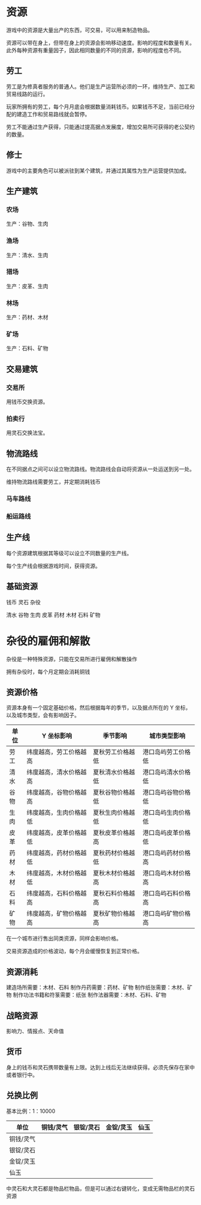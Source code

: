 # 资源

游戏中的资源是大量出产的东西，可交易，可以用来制造物品。

资源可以带在身上，但带在身上的资源会影响移动速度。影响的程度和数量有关。此外每种资源有重量因子，因此相同数量的不同的资源，影响的程度也不同。

## 劳工

劳工是为修真者服务的普通人。他们是生产运营所必须的一环，维持生产、加工和贸易线路的运行。

玩家所拥有的劳工，每个月月底会根据数量消耗钱币。如果钱币不足，当前已经分配的建造工作和贸易路线就会暂停。

劳工不能通过生产获得，只能通过提高据点发展度，增加交易所可获得的老公契约的数量。

## 修士

游戏中的主要角色可以被派驻到某个建筑，并通过其属性为生产运营提供加成。

## 生产建筑

### 农场

生产：谷物、生肉

### 渔场

生产：清水、生肉

### 猎场

生产：皮革、生肉

### 林场

生产：药材、木材

### 矿场

生产：石料、矿物

## 交易建筑

### 交易所

用钱币交换资源。

### 拍卖行

用灵石交换法宝。

## 物流路线

在不同据点之间可以设立物流路线。物流路线会自动将资源从一处运送到另一处。

维持物流路线需要劳工，并定期消耗钱币

### 马车路线

### 船运路线

## 生产线

每个资源建筑根据其等级可以设立不同数量的生产线。

每个生产线会根据游戏时间，获得资源。

## 基础资源

钱币
灵石
杂役

清水
谷物
生肉
皮革
药材
木材
石料
矿物

# 杂役的雇佣和解散

杂役是一种特殊资源，只能在交易所进行雇佣和解散操作

拥有杂役时，每个月定期会消耗铜钱

## 资源价格

资源本身有一个固定基础价格，然后根据每年的季节，以及据点所在的 Y 坐标，以及城市类型，会有影响因子。

| 单位 | Y 坐标影响             | 季节影响         | 城市类型影响       |
| ---- | ---------------------- | ---------------- | ------------------ |
| 劳工 | 纬度越高，劳工价格越高 | 夏秋劳工价格越低 | 港口岛屿劳工价格低 |
| 清水 | 纬度越高，清水价格越高 | 夏秋清水价格越低 | 港口岛屿清水价格低 |
| 谷物 | 纬度越高，谷物价格越高 | 夏秋谷物价格越低 | 港口岛屿谷物价格低 |
| 生肉 | 纬度越高，生肉价格越低 | 夏秋生肉价格越低 | 港口岛屿生肉价格低 |
| 皮革 | 纬度越高，皮革价格越低 | 夏秋皮革价格越高 | 港口岛屿皮革价格低 |
| 药材 | 纬度越高，药材价格越低 | 夏秋药材价格越低 | 港口岛屿药材价格高 |
| 木材 | 纬度越高，木材价格越低 | 夏秋木材价格越高 | 港口岛屿木材价格高 |
| 石料 | 纬度越高，石料价格越高 | 夏秋石料价格越高 | 港口岛屿石料价格高 |
| 矿物 | 纬度越高，矿物价格越高 | 夏秋矿物价格越高 | 港口岛屿矿物价格高 |

在一个城市进行售出同类资源，同样会影响价格。

交易资源造成的价格波动，每个月会缓慢恢复到正常价格。

## 资源消耗

建造场所需要：木材、石料
制作丹药需要：药材、矿物
制作纸张需要：木材、矿物
制作功法书籍和符箓需要：纸张
制作法器需要：木材、石料、矿物

## 战略资源

影响力、情报点、天命值

## 货币

身上的钱币和灵石携带数量有上限。达到上线后无法继续获得。必须先保存在家中或者银行中。

## 兑换比例

基本比例：1：10000

| 单位      | 铜钱/灵气 | 银锭/灵石 | 金锭/灵玉 | 仙玉 |
| --------- | --------- | --------- | --------- | ---- |
| 铜钱/灵气 |           |           |           |      |
| 银锭/灵石 |           |           |           |      |
| 金锭/灵玉 |           |           |           |      |
| 仙玉      |           |           |           |      |

中灵石和大灵石都是物品栏物品，但是可以通过右键转化，变成无需物品栏的灵石资源
